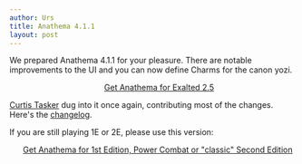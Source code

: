 ```yaml
---
author: Urs
title: Anathema 4.1.1
layout: post
---
```


We prepared Anathema 4.1.1 for your pleasure.
There are notable improvements to the UI and you can now define Charms for the canon yozi.
<ul><center><a href="http://sourceforge.net/project/platformdownload.php?group_id=122320">Get Anathema for Exalted 2.5</a></center></ul>

[Curtis Tasker](http://github.com/curttasker) dug into it once again, contributing most of the changes.  
Here's the [changelog](https://github.com/anathema/anathema/blob/de2f991d86b9758b80a7209d8e8622491d44cd82/Development_Documentation/Distribution/English/versions.md). 

If you are still playing 1E or 2E, please use this version:
<ul><a href="http://sourceforge.net/projects/anathema/files/Anathema%203.1.2/">Get Anathema for 1st Edition, Power Combat or "classic" Second Edition</a></ul>